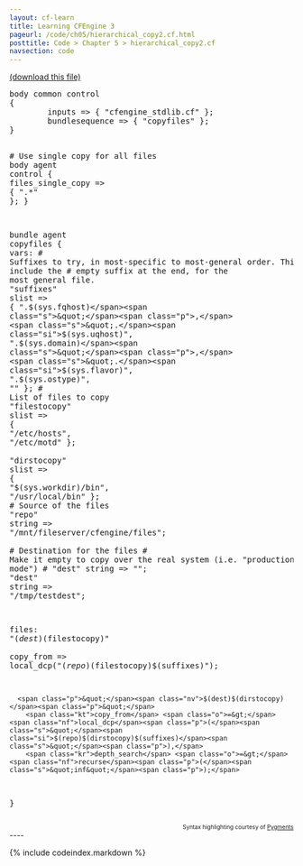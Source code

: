 ```yaml
---
layout: cf-learn
title: Learning CFEngine 3
pageurl: /code/ch05/hierarchical_copy2.cf.html
posttitle: Code > Chapter 5 > hierarchical_copy2.cf
navsection: code
---
```


[(download this file)](https://raw.github.com/zzamboni/cf-learn.info/master/src/ch05/hierarchical_copy2.cf)

<div class="highlight"><pre><span class="k">body</span> <span class="k">common</span> <span class="k">control</span>
<span class="p">{</span>
        <span class="kr">inputs</span> <span class="o">=&gt;</span> <span class="p">{</span> <span class="s">&quot;cfengine_stdlib.cf&quot;</span> <span class="p">};</span>
        <span class="kr">bundlesequence</span> <span class="o">=&gt;</span> <span class="p">{</span> <span class="s">&quot;copyfiles&quot;</span> <span class="p">};</span>
<span class="p">}</span>

<span class="c"># Use single copy for all files</span>
<span class="k">body</span> <span class="k">agent</span> <span class="k">control</span>
<span class="p">{</span>
        <span class="kr">files_single_copy</span> <span class="o">=&gt;</span> <span class="p">{</span> <span class="s">&quot;.*&quot;</span> <span class="p">};</span> 
<span class="p">}</span>

<span class="k">bundle</span> <span class="k">agent</span> <span class="nf">copyfiles</span>
<span class="p">{</span>
  <span class="kd">vars</span><span class="p">:</span>
      <span class="c"># Suffixes to try, in most-specific to most-general order. This must include the</span>
      <span class="c"># empty suffix at the end, for the most general file.</span>
      <span class="p">&quot;</span><span class="nv">suffixes</span><span class="p">&quot;</span>    <span class="kt">slist</span> <span class="o">=&gt;</span> <span class="p">{</span> <span class="s">&quot;.</span><span class="si">$(sys.fqhost)</span><span class="s">&quot;</span><span class="p">,</span> <span class="s">&quot;.</span><span class="si">$(sys.uqhost)</span><span class="s">&quot;</span><span class="p">,</span> <span class="s">&quot;.</span><span class="si">$(sys.domain)</span><span class="s">&quot;</span><span class="p">,</span> 
                               <span class="s">&quot;.</span><span class="si">$(sys.flavor)</span><span class="s">&quot;</span><span class="p">,</span> <span class="s">&quot;.</span><span class="si">$(sys.ostype)</span><span class="s">&quot;</span><span class="p">,</span> <span class="s">&quot;&quot;</span> <span class="p">};</span>
      <span class="c"># List of files to copy</span>
      <span class="p">&quot;</span><span class="nv">filestocopy</span><span class="p">&quot;</span>     <span class="kt">slist</span> <span class="o">=&gt;</span> <span class="p">{</span> <span class="s">&quot;/etc/hosts&quot;</span><span class="p">,</span> <span class="s">&quot;/etc/motd&quot;</span> <span class="p">};</span>   
      <span class="p">&quot;</span><span class="nv">dirstocopy</span><span class="p">&quot;</span>      <span class="kt">slist</span> <span class="o">=&gt;</span> <span class="p">{</span> <span class="s">&quot;</span><span class="si">$(sys.workdir)</span><span class="s">/bin&quot;</span><span class="p">,</span> <span class="s">&quot;/usr/local/bin&quot;</span> <span class="p">};</span>
      <span class="c"># Source of the files</span>
      <span class="p">&quot;</span><span class="nv">repo</span><span class="p">&quot;</span>            <span class="kt">string</span> <span class="o">=&gt;</span> <span class="s">&quot;/mnt/fileserver/cfengine/files&quot;</span><span class="p">;</span>   
      <span class="c"># Destination for the files</span>
      <span class="c"># Make it empty to copy over the real system (i.e. &quot;production mode&quot;)</span>
      <span class="c"># &quot;dest&quot; string =&gt; &quot;&quot;;</span>
      <span class="p">&quot;</span><span class="nv">dest</span><span class="p">&quot;</span>            <span class="kt">string</span> <span class="o">=&gt;</span> <span class="s">&quot;/tmp/testdest&quot;</span><span class="p">;</span>   

  <span class="kd">files</span><span class="p">:</span>
      <span class="p">&quot;</span><span class="nv">$(dest)$(filestocopy)</span><span class="p">&quot;</span>   
        <span class="kt">copy_from</span> <span class="o">=&gt;</span> <span class="nf">local_dcp</span><span class="p">(</span><span class="s">&quot;</span><span class="si">$(repo)$(filestocopy)$(suffixes)</span><span class="s">&quot;</span><span class="p">);</span>

      <span class="p">&quot;</span><span class="nv">$(dest)$(dirstocopy)</span><span class="p">&quot;</span>    
        <span class="kt">copy_from</span> <span class="o">=&gt;</span> <span class="nf">local_dcp</span><span class="p">(</span><span class="s">&quot;</span><span class="si">$(repo)$(dirstocopy)$(suffixes)</span><span class="s">&quot;</span><span class="p">),</span>
        <span class="kr">depth_search</span> <span class="o">=&gt;</span> <span class="nf">recurse</span><span class="p">(</span><span class="s">&quot;inf&quot;</span><span class="p">);</span>
<span class="p">}</span>
</pre></div>

<div align="right"><font size="-2">Syntax highlighting courtesy of <a href="http://blog.zzamboni.org/cfengine3-lexer-for-pygments">Pygments</a></font></div>
----

{% include codeindex.markdown %}
